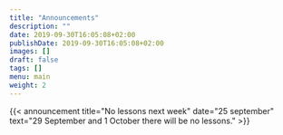 ```yaml
---
title: "Announcements"
description: ""
date: 2019-09-30T16:05:08+02:00
publishDate: 2019-09-30T16:05:08+02:00
images: []
draft: false
tags: []
menu: main
weight: 2
---
```



{{< announcement 
	title="No lessons next week"
	date="25 september"
	text="29 September and 1 October there will be no lessons." >}}